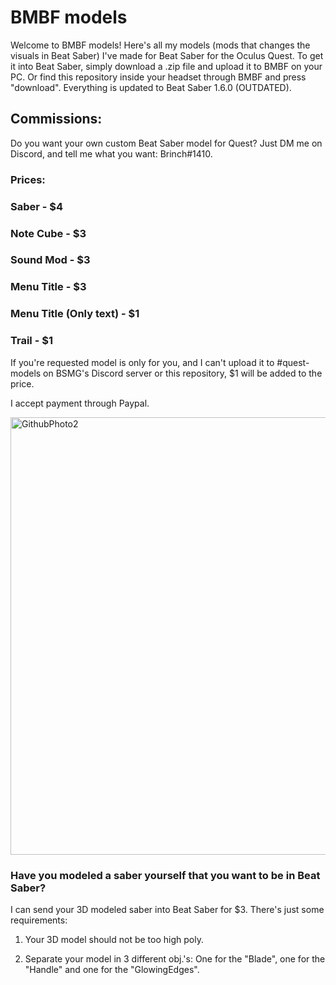 # BMBF models
Welcome to BMBF models! Here's all my models (mods that changes the visuals in Beat Saber) I've made for Beat Saber for the Oculus Quest.
To get it into Beat Saber, simply download a .zip file and upload it to BMBF on your PC. Or find this repository inside your headset through BMBF and press "download". Everything is updated to Beat Saber 1.6.0 (OUTDATED).

## Commissions:
Do you want your own custom Beat Saber model for Quest? Just DM me on Discord, and tell me what you want: Brinch#1410.

### Prices:

### Saber - $4

### Note Cube - $3

### Sound Mod - $3

### Menu Title - $3

### Menu Title (Only text) - $1

### Trail - $1

If you're requested model is only for you, and I can't upload it to #quest-models on BSMG's Discord server or this repository, $1 will be added to the price.

I accept payment through Paypal.

<img width="700" alt="GithubPhoto2" src="https://user-images.githubusercontent.com/59196987/71414313-a8d81d80-2656-11ea-9940-403b19f4f7c6.png">

### Have you modeled a saber yourself that you want to be in Beat Saber?
I can send your 3D modeled saber into Beat Saber for $3. There's just some requirements:

1. Your 3D model should not be too high poly.

2. Separate your model in 3 different obj.'s: One for the "Blade", one for the "Handle" and one for the "GlowingEdges".
